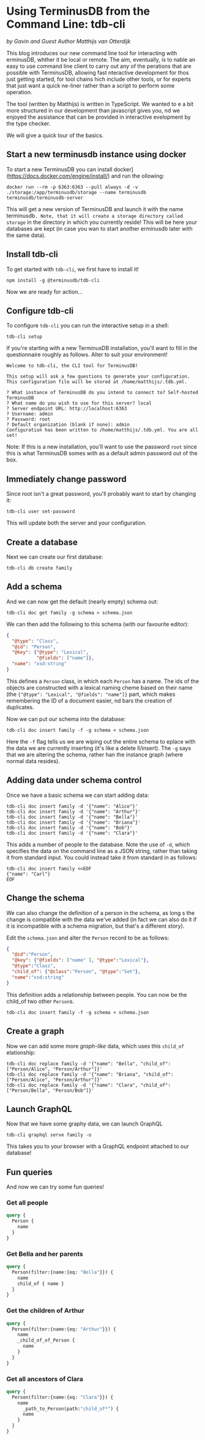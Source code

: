 # Using TerminusDB from the Command Line: tdb-cli

*by Gavin and Guest Author Matthijs van Otterdijk*

This blog introduces our new command line tool for interacting with erminusDB, whther it be local or remote. The aim, eventually, is to nable an easy to use command line client to carry out any of the perations that are possible with TerminusDB, allowing fast nteractive development for thos just getting started, for tool chains hich include other tools, or for experts that just want a quick ne-liner rather than a script to perform some operation.

The tool (written by Matthijs) is written in TypeScript. We wanted to e a bit more structured in our development than javascript gives you, nd we enjoyed the assistance that can be provided in interactive evelopment by the type checker.

We will give a quick tour of the basics.

## Start a new terminusdb instance using docker

To start a new TerminusDB you can install docker](https://docs.docker.com/engine/install/) and run the ollowing:

```shell
docker run --rm -p 6363:6363 --pull always -d -v ./storage:/app/terminusdb/storage --name terminusdb terminusdb/terminusdb-server
```

This will get a new version of TerminusDB and launch it with the name terminusdb`. Note, that it will create a storage directory called storage` in the directory in which you currently reside! This will be here your databases are kept (in case you wan to start another erminusdb later with the same data).

## Install tdb-cli

To get started with `tdb-cli`, we first have to install it!

```shell
npm install -g @terminusdb/tdb-cli
```

Now we are ready for action...

## Configure tdb-cli

To configure `tdb-cli` you can run the interactive setup in a shell:

```shell
tdb-cli setup
```

If you're starting with a new TerminusDB installation, you'll want to fill in the questionnaire roughly as follows. Alter to suit your environment!

```shell
Welcome to tdb-cli, the CLI tool for TerminusDB!

This setup will ask a few questions to generate your configuration.
This configuration file will be stored at /home/matthijs/.tdb.yml.

? What instance of TerminusDB do you intend to connect to? Self-hosted TerminusDB
? What name do you wish to use for this server? local
? Server endpoint URL: http://localhost:6363
? Username: admin
? Password: root
? Default organization (blank if none): admin
Configuration has been written to /home/matthijs/.tdb.yml. You are all set!
```

Note: If this is a new installation, you'll want to use the password `root` since this is what TerminusDB somes with as a default admin password out of the box.

## Immediately change password

Since root isn't a great password, you'll probably want to start by changing it:

```shell
tdb-cli user set-password
```

This will update both the server and your configuration.

## Create a database

Next we can create our first database:

```shell
tdb-cli db create family
```

## Add a schema

And we can now get the default (nearly empty) schema out:

```shell
tdb-cli doc get family -g schema > schema.json
```

We can then add the following to this schema (with our favourite editor):

```json
{
  "@type": "Class",
  "@id": "Person",
  "@key": {"@type": "Lexical",
           "@fields": ["name"]},
  "name": "xsd:string"
}
```

This defines a `Person` class, in which each `Person` has a name. The ids of the objects are constructed with a lexical naming cheme based on their name (the `{"@type": "Lexical", "@fields": "name"]}` part, which makes remembering the ID of a document easier, nd bars the creation of duplicates.

Now we can put our schema into the database:

```shell
tdb-cli doc insert family -f -g schema < schema.json
```

Here the `-f` flag tells us we are wiping out the entire schema to eplace with the data we are currently inserting (it's like a delete ll/insert). The `-g` says that we are altering the schema, rather han the instance graph (where normal data resides).

## Adding data under schema control

Once we have a basic schema we can start adding data:

```shell
tdb-cli doc insert family -d '{"name": "Alice"}'
tdb-cli doc insert family -d '{"name": "Arthur"}'
tdb-cli doc insert family -d '{"name": "Bella"}'
tdb-cli doc insert family -d '{"name": "Briana"}'
tdb-cli doc insert family -d '{"name": "Bob"}'
tdb-cli doc insert family -d '{"name": "Clara"}'
```

This adds a number of people to the database. Note the use of `-d`, which specifies the data on the command line as a JSON string, rather than taking it from standard input. You could instead take it from standard in as follows:

```shell
tdb-cli doc insert family <<EOF
{"name": "Carl"}
EOF
```

## Change  the schema

We can also change the definition of a person in the schema, as long s the change is compatible with the data we've added (in fact we can also do it if it is incompatible with a schema migration, but that's a different story).

Edit the `schema.json` and alter the `Person` record to be as follows:

```json
{
  "@id":"Person",
  "@key": {"@fields": ["name" ], "@type":"Lexical"},
  "@type":"Class",
  "child_of": {"@class":"Person", "@type":"Set"},
  "name":"xsd:string"
}
```

This definition adds a relationship between people. You can now be the child_of two other `Person`s.

```shell
tdb-cli doc insert family -f -g schema < schema.json
```

## Create a graph

Now we can add some more *graph-like* data, which uses this `child_of` elationship:

```shell
tdb-cli doc replace family -d '{"name": "Bella", "child_of": ["Person/Alice", "Person/Arthur"]}'
tdb-cli doc replace family -d '{"name": "Briana", "child_of": ["Person/Alice", "Person/Arthur"]}'
tdb-cli doc replace family -d '{"name": "Clara", "child_of": ["Person/Bella", "Person/Bob"]}'
```

## Launch GraphQL

Now that we have some graphy data, we can launch GraphQL

```shell
tdb-cli graphql serve family -o
```

This takes you to your browser with a GraphQL endpoint attached to our database!

## Fun queries

And now we can try some fun queries!

### Get all people

```graphql
query {
  Person {
    name
  }
}
```

### Get Bella and her parents

```graphql
query {
  Person(filter:{name:{eq: "Bella"}}) {
    name
    child_of { name }
  }
}
```

### Get the children of Arthur

```graphql
query {
  Person(filter:{name:{eq: "Arthur"}}) {
    name
    _child_of_of_Person {
      name
    }
  }
}
```

### Get all ancestors of Clara

```graphql
query {
  Person(filter:{name:{eq: "Clara"}}) {
    name
      _path_to_Person(path:"child_of*") {
      name
    }
  }
}
```
